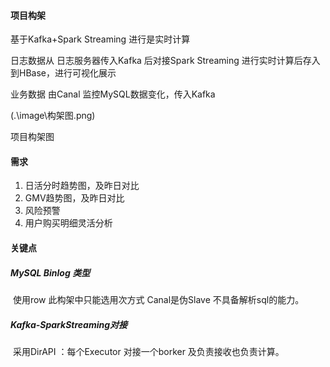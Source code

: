 #### 项目构架

基于Kafka+Spark Streaming 进行是实时计算

日志数据从 日志服务器传入Kafka 后对接Spark Streaming 进行实时计算后存入到HBase，进行可视化展示

业务数据 由Canal 监控MySQL数据变化，传入Kafka 

(.\image\构架图.png)

项目构架图

#### 需求

1. 日活分时趋势图，及昨日对比
2. GMV趋势图，及昨日对比
3. 风险预警
4. 用户购买明细灵活分析

#### 关键点

##### 	MySQL Binlog 类型

​		使用row 此构架中只能选用次方式 Canal是伪Slave 不具备解析sql的能力。

##### 	Kafka-SparkStreaming对接

​		采用DirAPI ：每个Executor 对接一个borker 及负责接收也负责计算。

